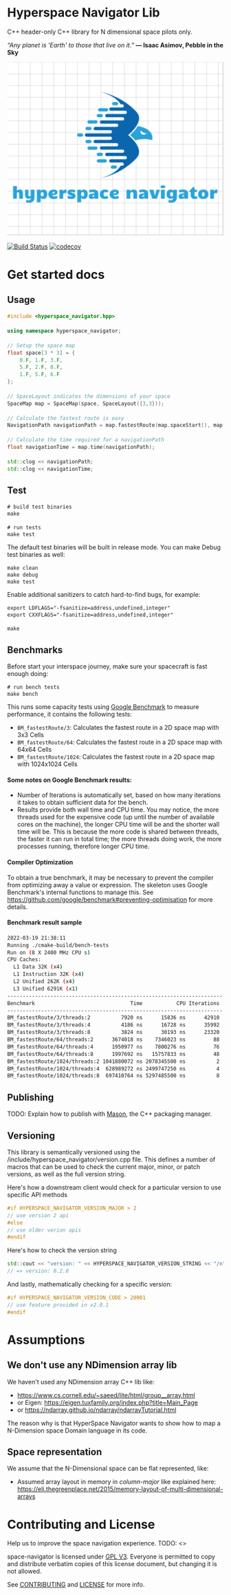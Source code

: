 # Hyperspace Navigator Lib

C++ header-only C++ library for N dimensional space pilots only. 

_“Any planet is 'Earth' to those that live on it.”_
**― Isaac Asimov, Pebble in the Sky**


![hyperspace-navigator-logo](https://github.com/jordiferm/hyperspace-navigator-lib-cpp/blob/5a5dcf4433649cf5390f9d42ec7f439e52abf1ca/assets/logo.png)


[![Build Status](https://travis-ci.com/<url_here>)](https://travis-ci.com/mapbox/hpp-skel)
[![codecov](https://codecov.io/gh/<url_here>)](https://codecov.io/gh/mapbox/hpp-skel)


# Get started docs

## Usage

```cpp
#include <hyperspace_navigator.hpp>

using namespace hyperspace_navigator;

// Setup the space map 
float space[3 * 3] = {
    0.F, 1.F, 3.F,
    5.F, 2.F, 8.F,
    1.F, 5.F, 6.F
};

// SpaceLayout indicates the dimensions of your space
SpaceMap map = SpaceMap(space, SpaceLayout({3,3}));

// Calculate the fastest route is easy 
NavigationPath navigationPath = map.fastestRoute(map.spaceStart(), map.spaceEnd());

// Calculate the time required for a navigationPath 
float navigationTime = map.time(navigationPath);

std::clog << navigationPath;
std::clog << navigationTime;
```

## Test

```shell
# build test binaries
make

# run tests
make test
```

The default test binaries will be built in release mode. You can make Debug test binaries as well:

```shell
make clean
make debug
make test
```

Enable additional sanitizers to catch hard-to-find bugs, for example:

```shell
export LDFLAGS="-fsanitize=address,undefined,integer"
export CXXFLAGS="-fsanitize=address,undefined,integer"

make
```


## Benchmarks
Before start your interspace journey, make sure your spacecraft is fast enough doing: 

```shell
# run bench tests
make bench
```

This runs some capacity tests using [Google Benchmark](https://github.com/google/benchmark) to measure performance, it contains the following tests:
- `BM_fastestRoute/3`: Calculates the fastest route in a 2D space map with 3x3 Cells
- `BM_fastestRoute/64`: Calculates the fastest route in a 2D space map with 64x64 Cells
- `BM_fastestRoute/1024`: Calculates the fastest route in a 2D space map with 1024x1024 Cells  

#### Some notes on Google Benchmark results:
- Number of Iterations is automatically set, based on how many iterations it takes to obtain sufficient data for the bench.
- Results provide both wall time and CPU time. You may notice, the more threads used for the expensive code (up until the number of available cores on the machine), the longer CPU time will be and the shorter wall time will be. This is because the more code is shared between threads, the faster it can run in total time; the more threads doing work, the more processes running, therefore longer CPU time.

#### Compiler Optimization
To obtain a true benchmark, it may be necessary to prevent the compiler from optimizing away a value or expression. The skeleton uses Google Benchmark's internal functions to manage this. See https://github.com/google/benchmark#preventing-optimisation for more details.

#### Benchmark result sample 

```bash
2022-03-19 21:38:11
Running ./cmake-build/bench-tests
Run on (8 X 2400 MHz CPU s)
CPU Caches:
  L1 Data 32K (x4)
  L1 Instruction 32K (x4)
  L2 Unified 262K (x4)
  L3 Unified 6291K (x1)
----------------------------------------------------------------------
Benchmark                               Time           CPU Iterations
----------------------------------------------------------------------
BM_fastestRoute/3/threads:2          7920 ns      15836 ns      42910
BM_fastestRoute/3/threads:4          4186 ns      16728 ns      35992
BM_fastestRoute/3/threads:8          3824 ns      30193 ns      23320
BM_fastestRoute/64/threads:2      3674018 ns    7346023 ns         88
BM_fastestRoute/64/threads:4      1950977 ns    7800276 ns         76
BM_fastestRoute/64/threads:8      1997692 ns   15757833 ns         48
BM_fastestRoute/1024/threads:2 1041880072 ns 2078345500 ns          2
BM_fastestRoute/1024/threads:4  628989272 ns 2499747250 ns          4
BM_fastestRoute/1024/threads:8  697410764 ns 5297485500 ns          8

```


## Publishing

TODO: Explain how to publish with [Mason](https://github.com/mapbox/mason), the C++ packaging manager. 

## Versioning

This library is semantically versioned using the /include/hyperspace_navigator/version.cpp file. This defines a number of macros that can be used to check the current major, minor, or patch versions, as well as the full version string.

Here's how a downstream client would check for a particular version to use specific API methods
```cpp
#if HYPERSPACE_NAVIGATOR_VERSION_MAJOR > 2
// use version 2 api
#else
// use older verion apis
#endif
```

Here's how to check the version string
```cpp
std::cout << "version: " << HYPERSPACE_NAVIGATOR_VERSION_STRING << "/n";
// => version: 0.2.0
```

And lastly, mathematically checking for a specific version:
```cpp
#if HYPERSPACE_NAVIGATOR_VERSION_CODE > 20001
// use feature provided in v2.0.1
#endif
```

# Assumptions
## We don't use any NDimension array lib
We haven't used any NDimension array C++ lib like: 
  * https://www.cs.cornell.edu/~saeed/lite/html/group__array.html 
  * or Eigen: https://eigen.tuxfamily.org/index.php?title=Main_Page
  * or https://ndarray.github.io/ndarray/ndarrayTutorial.html

The reason why is that HyperSpace Navigator wants to show how to map a N-Dimension space Domain language in its code.  

## Space representation
We assume that the N-Dimensional space can be flat represented, like: 
  * Assumed array layout in memory in *column-major* like explained here: https://eli.thegreenplace.net/2015/memory-layout-of-multi-dimensional-arrays

# Contributing and License

Help us to improve the space navigation experience. 
TODO: <<Explain how to contribute>>

space-navigator is licensed under [GPL V3](https://www.gnu.org/licenses/gpl-3.0.en.html).
Everyone is permitted to copy and distribute verbatim copies of this license document, but changing it is not allowed. 

See [CONTRIBUTING](CONTRIBUTING.md) and [LICENSE](https://github.com/jordiferm/hyperspace-navigator-stack1/blob/f501affd3c323d23d30cfb1af7b39b3e758c0078/LICENSE) for more info.
